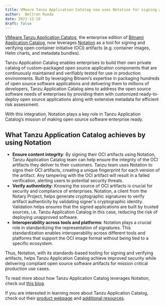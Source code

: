 ```yaml
---
title: VMware Tanzu Application Catalog now uses Notation for signing and verifying OCI artifacts
author:  Beltran Rueda
date: 2023-12-19
draft: false
---
```


[VMware Tanzu Application Catalog](https://tanzu.vmware.com/application-catalog), the enterprise edition of [Bitnami Application Catalog](https://bitnami.com/), now leverages [Notation](https://github.com/notaryproject/notation) as a tool for signing and verifying open container initiative (OCI) artifacts (e.g. container images, Helm charts, and metadata bundles).

Tanzu Application Catalog enables enterprises to build their own private catalog of custom-packaged open source application components that are continuously maintained and verifiably tested for use in production environments. Built by leveraging Bitnami’s expertise in packaging hundreds of open source software applications and delivering them to millions of developers, Tanzu Application Catalog aims to address the open source software needs of enterprises by providing them with customized ready-to-deploy open source applications along with extensive metadata for efficient risk assessment.

With this integration, Notation plays a key role in Tanzu Application Catalog’s mission of making open source software enterprise ready.

## What Tanzu Application Catalog achieves by using Notation

* **Ensure content integrity**: By signing their OCI artifacts using Notation, Tanzu Application Catalog team can help ensure the integrity of the OCI artifacts they deliver to their customers. Tanzu team uses Notation to signs their OCI artifacts, creating a unique fingerprint for each version of the artifact. Any tampering with the OCI artifact will result in a failed verification, alerting users to potential security threats.
* **Verify authenticity**: Knowing the source of OCI artifacts is crucial for security and compliance of enterprises. Notation, a client from the Notary Project, helps generate cryptographic signatures to verify artifact authenticity by validating signer's cryptographic identity. Validation helps ensures that the signed applications are built by trusted sources, i.e. Tanzu Application Catalog in this case, reducing the risk of deploying unapproved software.
* **Interoperability across tools and platforms**: Notation plays a crucial role in standardizing the representation of signatures. This standardization enables interoperability across different tools and platforms that support the OCI image format without being tied to a specific ecosystem.

Thus, Notation, with its standards-based tooling for signing and verifying artifacts, helps Tanzu Application Catalog achieve improved security while delivering compliant open source software artifacts for mission critical production use cases.

To read more about how Tanzu Application Catalog leverages Notation, check out [this blog](https://tanzu.vmware.com/content/vmware-application-catalog-resources/tanzu-application-catalog-leverages-notation).

If you are interested in learning more about Tanzu Application Catalog, check out their [product webpage](https://tanzu.vmware.com/application-catalog) and [additional resources](https://tanzu.vmware.com/content/vmware-application-catalog-resources/jun-23-boost-developer-productivity-and-operator-confidence-with-secure-open-source-components).